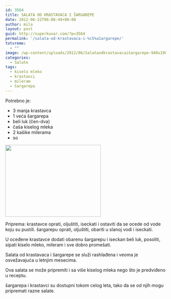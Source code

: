 ```yaml
---
id: 3564
title: SALATA OD KRASTAVACA I ŠARGAREPE
date: 2012-06-22T06:08:49+00:00
author: mila
layout: post
guid: http://superkuvar.com/?p=3564
permalink: '/salata-od-krastavaca-i-%c5%a1argarepe/'
totvreme:
  - ""
image: /wp-content/uploads/2012/06/Salataodkrastavacaišargarepe-940x198.jpg
categories:
  - Salate
tags:
  - kiselo mleko
  - krastavci
  - mileram
  - šargarepa
---
```

Potrebno je:

  * 3 manja krastavca
  * 1 veća šargarepa
  * beli luk (čen-dva)
  * čaša kiselog mleka
  * 2 kašike milerama
  * so

<img class="alignnone size-medium wp-image-3566" title="Salataodkrastavacaišargarepe" src="//superkuvar.com/wp-content/uploads/2012/06/Salataodkrastavacai%C5%A1argarepe-300x225.jpg" alt="" width="300" height="225" /> 

Priprema: krastavce oprati, oljuštiti, iseckati i ostaviti da se ocede od vode koju su pustili. šargarepu oprati, oljuštiti, obariti u slanoj vodi i iseckati.

U oceđene krastavce dodati obarenu šargarepu i iseckan beli luk, posoliti, sipati kiselo mleko, mileram i sve dobro promešati.

Salata od krastavaca i šargarepe se služi rashlađena i veoma je osvežavajuća u letnjim mesecima.

Ova salata se može pripremiti i sa više kiselog mleka nego što je predviđeno u receptu.

šargarepa i krastavci su dostupni tokom celog leta, tako da se od njih mogu pripremati razne salate.